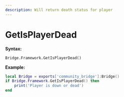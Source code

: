 ```yaml
---
description: Will return death status for player
---
```


# GetIsPlayerDead

**Syntax:**

```
Bridge.Framework.GetIsPlayerDead()
```

**Example:**

```lua
local Bridge = exports['community_bridge']:Bridge()
if Bridge.Framework.GetIsPlayerDead() then
    print('Player is down or dead')
end
```
